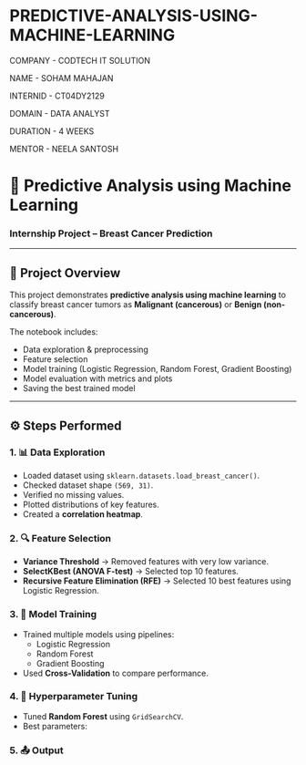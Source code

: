 # PREDICTIVE-ANALYSIS-USING-MACHINE-LEARNING

COMPANY - CODTECH IT SOLUTION

NAME - SOHAM MAHAJAN

INTERNID - CT04DY2129

DOMAIN - DATA ANALYST

DURATION - 4 WEEKS

MENTOR - NEELA SANTOSH

# 🧠 Predictive Analysis using Machine Learning  
### Internship Project – Breast Cancer Prediction  

---

## 📌 Project Overview
This project demonstrates **predictive analysis using machine learning** to classify breast cancer tumors as **Malignant (cancerous)** or **Benign (non-cancerous)**.  

The notebook includes:
- Data exploration & preprocessing  
- Feature selection  
- Model training (Logistic Regression, Random Forest, Gradient Boosting)  
- Model evaluation with metrics and plots  
- Saving the best trained model  

---


## ⚙️ Steps Performed

### 1. 📊 Data Exploration
- Loaded dataset using `sklearn.datasets.load_breast_cancer()`.  
- Checked dataset shape `(569, 31)`.  
- Verified no missing values.  
- Plotted distributions of key features.  
- Created a **correlation heatmap**.  

### 2. 🔍 Feature Selection
- **Variance Threshold** → Removed features with very low variance.  
- **SelectKBest (ANOVA F-test)** → Selected top 10 features.  
- **Recursive Feature Elimination (RFE)** → Selected 10 best features using Logistic Regression.  

### 3. 🤖 Model Training
- Trained multiple models using pipelines:  
  - Logistic Regression  
  - Random Forest  
  - Gradient Boosting  
- Used **Cross-Validation** to compare performance.  

### 4. 🎯 Hyperparameter Tuning
- Tuned **Random Forest** using `GridSearchCV`.  
- Best parameters:  

### 5. 📤 Output 

